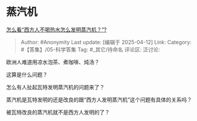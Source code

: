 # 蒸汽机
[怎么看“西方人不喝热水怎么发明蒸汽机？”?](https://www.zhihu.com/question/1892194920825079287/answer/1894402222319710348)

> Author: #Anonymity
> Last update: [编辑于 2025-04-12]
> Link:
> Category: #【答集】/05-科学答集 
> Tag: #_其它/待命名 
> 评论区:
> 泛讨论:

欧洲人难道用凉水泡茶、煮咖啡、炖汤？

这算是什么问题？

怎么有人扯起瓦特发明蒸汽机的问题来了？

蒸汽机是瓦特发明的还是改良的跟“西方人发明蒸汽机”这个问题有具体的关系吗？

被瓦特改良的蒸汽机就不是西方人发明的了？
